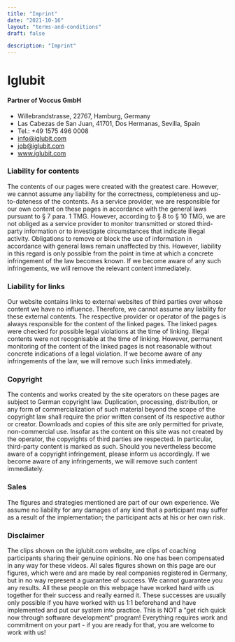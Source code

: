 ```yaml
---
title: "Imprint"
date: "2021-10-16"
layout: "terms-and-conditions"
draft: false

description: "Imprint"
---
```


# Iglubit 
#### Partner of Voccus GmbH


* Willebrandstrasse, 22767, Hamburg, Germany
* Las Cabezas de San Juan, 41701, Dos Hermanas, Sevilla, Spain
* Tel.: +49 1575 496 0008
* info@iglubit.com
* job@iglubit.com
* www.iglubit.com




### Liability for contents

The contents of our pages were created with the greatest care. However, we cannot assume any liability for the correctness, completeness and up-to-dateness of the contents. As a service provider, we are responsible for our own content on these pages in accordance with the general laws pursuant to § 7 para. 1 TMG. However, according to § 8 to § 10 TMG, we are not obliged as a service provider to monitor transmitted or stored third-party information or to investigate circumstances that indicate illegal activity. Obligations to remove or block the use of information in accordance with general laws remain unaffected by this. However, liability in this regard is only possible from the point in time at which a concrete infringement of the law becomes known. If we become aware of any such infringements, we will remove the relevant content immediately.

### Liability for links

Our website contains links to external websites of third parties over whose content we have no influence. Therefore, we cannot assume any liability for these external contents. The respective provider or operator of the pages is always responsible for the content of the linked pages. The linked pages were checked for possible legal violations at the time of linking. Illegal contents were not recognisable at the time of linking. However, permanent monitoring of the content of the linked pages is not reasonable without concrete indications of a legal violation. If we become aware of any infringements of the law, we will remove such links immediately.

### Copyright

The contents and works created by the site operators on these pages are subject to German copyright law. Duplication, processing, distribution, or any form of commercialization of such material beyond the scope of the copyright law shall require the prior written consent of its respective author or creator. Downloads and copies of this site are only permitted for private, non-commercial use. Insofar as the content on this site was not created by the operator, the copyrights of third parties are respected. In particular, third-party content is marked as such. Should you nevertheless become aware of a copyright infringement, please inform us accordingly. If we become aware of any infringements, we will remove such content immediately.

### Sales
The figures and strategies mentioned are part of our own experience. We assume no liability for any damages of any kind that a participant may suffer as a result of the implementation; the participant acts at his or her own risk.

### Disclaimer
The clips shown on the iglubit.com website, are clips of coaching participants sharing their genuine opinions. No one has been compensated in any way for these videos. All sales figures shown on this page are our figures, which were and are made by real companies registered in Germany, but in no way represent a guarantee of success. 
 We cannot guarantee you any results. All these people on this webpage have worked hard with us together for their success and really earned it.
 These successes are usually only possible if you have worked with us 1:1 beforehand and have implemented and put our system into practice.
This is NOT a "get rich quick now through software development" program! Everything requires work and commitment on your part - if you are ready for that, you are welcome to work with us!


